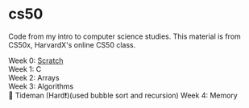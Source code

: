 # cs50

Code from my intro to computer science studies. This material is from CS50x, HarvardX's online CS50 class.

Week 0: [Scratch](https://scratch.mit.edu/projects/987531686/)  
Week 1: C  
Week 2: Arrays  
Week 3: Algorithms  
        🏁 Tideman (Hard❗)(used bubble sort and recursion)
Week 4: Memory
